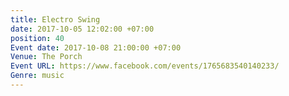 ```yaml
---
title: Electro Swing
date: 2017-10-05 12:02:00 +07:00
position: 40
Event date: 2017-10-08 21:00:00 +07:00
Venue: The Porch
Event URL: https://www.facebook.com/events/1765683540140233/
Genre: music
---
```


